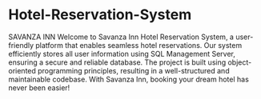 # Hotel-Reservation-System
SAVANZA INN
Welcome to Savanza Inn Hotel Reservation System, a user-friendly platform that enables seamless hotel reservations. Our system efficiently stores all user information using SQL Management Server, ensuring a secure and reliable database. The project is built using object-oriented programming principles, resulting in a well-structured and maintainable codebase. With Savanza Inn, booking your dream hotel has never been easier!
